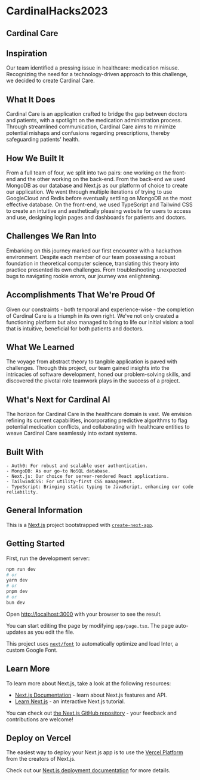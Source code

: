 # CardinalHacks2023
## Cardinal Care
## Inspiration

Our team identified a pressing issue in healthcare: medication misuse. Recognizing the need for a technology-driven approach to this challenge, we decided to create Cardinal Care.

## What It Does

Cardinal Care is an application crafted to bridge the gap between doctors and patients, with a spotlight on the medication administration process. Through streamlined communication, Cardinal Care aims to minimize potential mishaps and confusions regarding prescriptions, thereby safeguarding patients' health.

## How We Built It

From a full team of four, we split into two pairs: one working on the front-end and the other working on the back-end. From the back-end we used MongoDB as our database and Next.js as our platform of choice to create our application. We went through multiple iterations of trying to use GoogleCloud and Redis before eventually settling on MongoDB as the most effective database. On the front-end, we used TypeScript and Tailwind CSS to create an intuitive and aesthetically pleasing website for users to access and use, designing login pages and dashboards for patients and doctors.

## Challenges We Ran Into

Embarking on this journey marked our first encounter with a hackathon environment. Despite each member of our team possessing a robust foundation in theoretical computer science, translating this theory into practice presented its own challenges. From troubleshooting unexpected bugs to navigating rookie errors, our journey was enlightening.

## Accomplishments That We're Proud Of

Given our constraints - both temporal and experience-wise - the completion of Cardinal Care is a triumph in its own right. We've not only created a functioning platform but also managed to bring to life our initial vision: a tool that is intuitive, beneficial for both patients and doctors.

## What We Learned

The voyage from abstract theory to tangible application is paved with challenges. Through this project, our team gained insights into the intricacies of software development, honed our problem-solving skills, and discovered the pivotal role teamwork plays in the success of a project.

## What's Next for Cardinal AI

The horizon for Cardinal Care in the healthcare domain is vast. We envision refining its current capabilities, incorporating predictive algorithms to flag potential medication conflicts, and collaborating with healthcare entities to weave Cardinal Care seamlessly into extant systems.

## Built With

    - Auth0: For robust and scalable user authentication.
    - MongoDB: As our go-to NoSQL database.
    - Next.js: Our choice for server-rendered React applications.
    - TailwindCSS: For utility-first CSS management.
    - TypeScript: Bringing static typing to JavaScript, enhancing our code reliability.

## General Information

This is a [Next.js](https://nextjs.org/) project bootstrapped with [`create-next-app`](https://github.com/vercel/next.js/tree/canary/packages/create-next-app).

## Getting Started

First, run the development server:

```bash
npm run dev
# or
yarn dev
# or
pnpm dev
# or
bun dev
```

Open [http://localhost:3000](http://localhost:3000) with your browser to see the result.

You can start editing the page by modifying `app/page.tsx`. The page auto-updates as you edit the file.

This project uses [`next/font`](https://nextjs.org/docs/basic-features/font-optimization) to automatically optimize and load Inter, a custom Google Font.

## Learn More

To learn more about Next.js, take a look at the following resources:

- [Next.js Documentation](https://nextjs.org/docs) - learn about Next.js features and API.
- [Learn Next.js](https://nextjs.org/learn) - an interactive Next.js tutorial.

You can check out [the Next.js GitHub repository](https://github.com/vercel/next.js/) - your feedback and contributions are welcome!

## Deploy on Vercel

The easiest way to deploy your Next.js app is to use the [Vercel Platform](https://vercel.com/new?utm_medium=default-template&filter=next.js&utm_source=create-next-app&utm_campaign=create-next-app-readme) from the creators of Next.js.

Check out our [Next.js deployment documentation](https://nextjs.org/docs/deployment) for more details.
